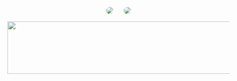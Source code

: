 <p align="center">
  <img 
    src="https://github-readme-stats.vercel.app/api/top-langs/?username=yungxhi&layout=compact&theme=radical&hide_border=true" 
    style="margin-right: 20px; border-radius: 30px;" 
  />
  <img 
    src="https://streak-stats.demolab.com?user=yungxhi&theme=radical&hide_border=true" 
    style="border-radius: 30px;" 
  />
</p>




<a href="https://github.com/devxb/gitanimals">
  <img src="https://render.gitanimals.org/lines/{yungxhi}?pet-id=1" width="1000" height="120"/>
</a>

